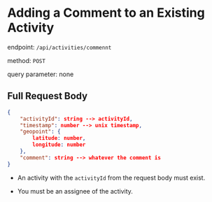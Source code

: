 # Adding a Comment to an Existing Activity

endpoint: `/api/activities/commennt`

method: `POST`

query parameter: none

## Full Request Body

```json
{
    "activityId": string --> activityId,
    "timestamp": number --> unix timestamp,
    "geopoint": {
        latitude: number,
        longitude: number
    },
    "comment": string --> whatever the comment is
}
```

* An activity with the `activityId` from the request body must exist.

* You must be an assignee of the activity.
